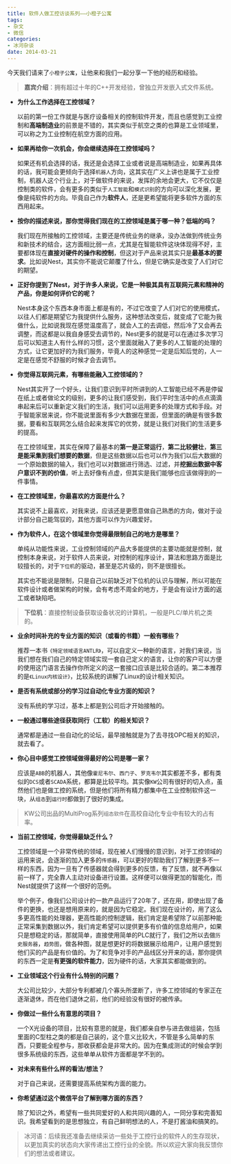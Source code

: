 ```yaml
---
title: 软件人做工控访谈系列——小橙子公寓
tags:
- 杂文
- 微信
categories:
- 冰河杂谈
date: 2014-03-21
---
```

今天我们请来了`小橙子公寓`，让他来和我们一起分享一下他的经历和经验。

> **嘉宾介绍**：拥有超过十年的C++开发经验，曾独立开发嵌入式文件系统。

* **为什么工作选择在工控领域？**

  以前的第一份工作就是与医疗设备相关的控制软件开发，而且也感觉到工业控制和**高端制造业**的前景是不错的，其实类似于航空之类的也算是工业领域里，可以称之为工业控制在航空方面的应用。

* **如果再给你一次机会，你会继续选择在工控领域吗？**

  如果还有机会选择的话，我还是会选择工业或者说是高端制造业，如果再具体的话，我可能会更倾向于选择`机器人`方向，这其实在广义上讲也是属于工业控制，机器人这个行业上，对于做软件的来说，发挥的余地会更大，它不仅仅是控制类的软件，会有更多的类似于`人工智能`和`模式识别`的方向可以深化发展，更像是纯软件的方向。毕竟自己作为**软件人**，还是更希望能将更多软件方面的东西用起来。

* **按你的描述来说，那你觉得我们现在的工控领域是属于哪一种？低端的吗？**

  我们现在所接触的工控领域，主要还是传统业务的继承，没办法做到传统业务和新技术的结合，这方面相比弱一点，尤其是在智能软件这块体现得不好，主要都体现在**直接对硬件的操作和控制**，但这对于产品来说其实只是**最基本的要求**。比如说Nest，其实你不能说它颠覆了什么，但是它确实是改变了人们对它的期望。

* **正好你提到了Nest，对于许多人来说，它是一种极其具有互联网元素和精神的产品，你是如何评价它的呢？**

  Nest本身这个东西本身市面上都是有的，不过它改变了人们对它的使用模式，以往人们都是期望它为我提供什么服务，这种想法改变后，就变成了它能为我做什么，比如说我现在感觉温度高了，就会人工的去调低，然后冷了又会再去调整，而这都是以我自身感受去调节的，Nest更多的就是可以在通过多次学习后可以知道主人有什么样的习惯，这个里面就融入了更多的人工智能的处理的方式，让它更加好的为我们服务，毕竟人的这种感觉一定是后知后觉的，人一定是在感觉不舒服的时候才会去调节。

* **你觉得互联网元素，有哪些能融入工控领域的？**

  Nest其实开了一个好头，让我们意识到平时所讲到的人工智能已经不再是停留在纸上或者做论文的级别，更多的让我们感受到，我们平时生活中的点点滴滴串起来后可以重新定义我们的生活，我们可以运用更多的处理方式和手段。对于智能家居来说，你不能说里面有多少大数据在里面，但里面的确是有很多数据，要看和互联网怎么结合起来发挥它的优势，就是让我们对我们的生活更多的提高。

  在工控领域里，其实在保障了最基本的**第一是正常运行**，**第二比较健壮**，**第三是能采集到我们想要的数据**，但是这些数据以后也可以作为我们以后大数据的一个原始数据的输入，我们也可以对数据进行筛选、过滤，并**挖掘出数据中客户意识不到的价值**，听上去好像有点虚，但其实是我们能够也应该做得到的一件事情。

* **在工控领域里，你最喜欢的方面是什么？**

  其实说不上最喜欢，对我来说，应该还是更愿意做自己熟悉的方向，做对于设计部分自己能驾驭的，其他方面可以作为兴趣爱好。

* **作为软件人，在这个领域里你觉得最限制自己的地方是哪里？**

  单纯从功能性来说，工业控制领域的产品大多能提供的主要功能就是控制，就控制本身来说，对于软件人员来说，对控制的程序设计，算法和思路方面是比较擅长的，对于`下位机`的驱动，甚至是芯片级的，则不是很擅长。

  其实也不能说是限制，只是自己以前缺乏对下位机的认识与理解，所以可能在软件设计或者做架构的时候，会有考虑不周全的地方，于是会有设计方面的返工或者缺陷吧。

> **下位机**：直接控制设备获取设备状况的计算机，一般是PLC/单片机之类的。

* **业余时间补充的专业方面的知识（或看的书籍）一般有哪些？**

  推荐一本书`《特定领域语言ANTLR》`，可以自定义一种新的语言，对我们来说，当我们想在我们自己的特定领域实现一套自己定义的语言，让你的客户可以方便的使用这门语言去操作你所定义的这一套接口应该是比较合适的。第二本推荐的是`《Linux内核设计》`，比较系统的讲解了Linux的设计相关知识。

* **是否有系统或部分的学习过自动化专业方面的知识？**

  没有系统的学习过，基本上都是到公司后才开始接触的。

* **一般通过哪些途径获取同行（工软）的相关知识？**

  通常都是通过一些自动化的论坛，最早接触就是为了去寻找OPC相关的知识，就去看了。

* **你心目中感觉工控领域做得最好的公司是哪一家？**

  应该是`ABB`的机器人，其他像`霍尼韦尔`、`西门子`、`罗克韦尔`其实都差不多，都有类似的`DCS`或者`SCADA`系统，都算是比较平均。其实像`KW`公司有很好的切入点，虽然他们也是做工控的系统，但是他们将所有精力都集中在工业控制软件这一块，从`组态`到`运行时`都做到了很好的集成。

> KW公司出品的MultiProg系列`组态软件`在高校自动化专业中有较大的占有率。

* **当前工控领域，你觉得最缺乏什么？**

  工控领域是一个非常传统的领域，现在被人们慢慢的意识到，对于工控领域的运用来说，会逐渐的加入更多的`传感器`，可以更好的帮助我们了解到更多不一样的东西，因为一旦有了传感器就会得到更多的反馈，有了反馈，就不再像以前一样了，完全靠人主动对设备进行设置。这样便可以做得更加的智能化，而Nest就提供了这样一个很好的范例。

  举个例子，像我们公司设计的一款产品运行了20年了，还在用，即使出现了备件的更换，也还是想用原来的，就是因为它稳定。我们现在设计的，用了这么多更高性能的处理器，更高性能的控制逻辑，我们肯定是希望除了以前那种能正常采集到数据以外，我们肯定希望可以提供更多有价值的信息给用户，如果只是想稳定的话，那就简单，直接使用简单的PLC就行了，我们之所以去做`历史服务器`，`趋势图`，做各种图，就是想更好的将数据展示给用户，让用户感觉到他们买的产品是有价值的。为了和竞争对手的产品线区分开来的话，那你提供的东西一定是**有更强的软件能力**，因为硬件的话，大家其实都能做到的。

* **工业领域这个行业有什么特别的问题？**

  大公司比较少，大部分专利都被几个寡头所垄断了，许多工控领域的专家正在逐渐退休，而在他们退休之前，他们的经验没有很好的被传承。

* **你做过一些什么有意思的项目？**

  一个X光设备的项目，比较有意思的就是，我们都亲自参与进去做组装，包括里面的C型柱之类的都是自己装的，这个意义比较大，不管是多么简单的东西，只要能全程参与，那收获都会是非常大的。因为在集成测试的时候会学到很多系统级的东西，这些单单从软件方面都是学不到的。

* **对未来有些什么样的看法/想法？**

  对于自己来说，还需要提高系统架构方面的能力。

* **你希望通过这个微信平台了解到哪方面的东西？**

  除了知识之外，希望有一些共同爱好的人和共同兴趣的人，一同分享和完善知识。我希望看到的是思想独立，有自己鲜明想法的人，不是打酱油和搞笑的。

> 冰河语：后续我还准备去继续采访一些处于工控行业的软件人的生存现状，以更加真实的状态向大家传递出工控行业的全貌。所以欢迎大家向我反馈你们的想法或者建议。
